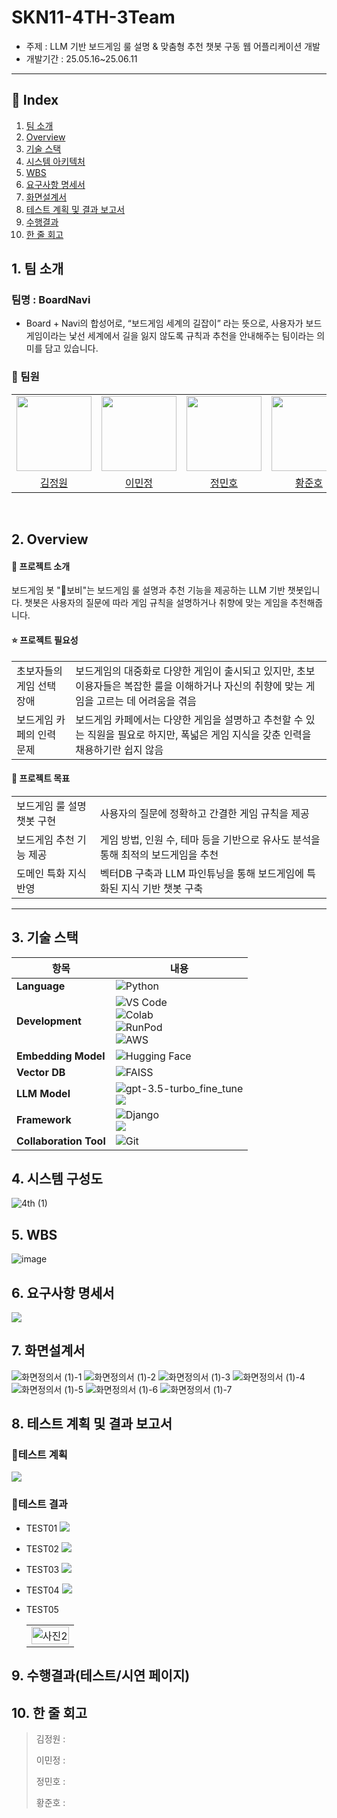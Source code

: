 # SKN11-4TH-3Team
- 주제 : LLM 기반 보드게임 룰 설명 & 맞춤형 추천 챗봇 구동 웹 어플리케이션 개발
- 개발기간 : 25.05.16~25.06.11
---
## 📑 Index

1. [팀 소개](#1-팀-소개)
2. [Overview](#2-overview)
3. [기술 스택](#3-기술-스택)
4. [시스템 아키텍처](#4-시스템-아키텍처)
5. [WBS](#5-wbs)
6. [요구사항 명세서](#6-요구사항-명세서)
7. [화면설계서](#7-화면설계서)
8. [테스트 계획 및 결과 보고서](#8-테스트-계획-및-결과-보고서)
9. [수행결과](#9-수행결과)
10. [한 줄 회고](#10-한-줄-회고)


## 1. 팀 소개
### 팀명 : BoardNavi
- Board + Navi의 합성어로, “보드게임 세계의 길잡이” 라는 뜻으로, 사용자가 보드게임이라는 낯선 세계에서 길을 잃지 않도록 규칙과 추천을 안내해주는 팀이라는 의미를 담고 있습니다.


### 👤 팀원
<table>
  <tr>
    <td align="center">
      <img src="https://github.com/user-attachments/assets/238c9b42-e99f-4dad-acb1-c2a9a6720165" width="120" />
    </td>
    <td align="center">
      <img src="https://github.com/user-attachments/assets/1c830dbd-d5f7-458c-91c2-5828b4f66a46" width="120" />
    </td>
    <td align="center">
      <img src="https://github.com/user-attachments/assets/80891080-25e5-4a26-975e-21907c3e243f" width="120" />
    </td>
    <td align="center">
      <img src="https://github.com/user-attachments/assets/752caeb5-d90d-4f93-b511-b1ec8a987ba0" width="120" />
    </td>
  </tr>
  <tr>
    <td align="center">
      <a href="https://github.com/Kimjeongwon12">김정원</a>
    </td>
    <td align="center">
      <a href="https://github.com/minjung2266">이민정</a>
    </td>
    <td align="center">
      <a href="https://github.com/Minor1862">정민호</a>
    </td>
    <td align="center">
      <a href="https://github.com/junoaplus">황준호</a>
    </td>
  </tr>
</table>
<br/>


## 2. Overview

  #### 📖 프로젝트 소개 
보드게임 봇 "🤖보비"는 보드게임 룰 설명과 추천 기능을 제공하는 LLM 기반 챗봇입니다. 챗봇은 사용자의 질문에 따라 게임 규칙을 설명하거나 취향에 맞는 게임을 추천해줍니다.

#### ⭐ 프로젝트 필요성
<table>
  <tr>
    <td>초보자들의 게임 선택 장애</td>
    <td>보드게임의 대중화로 다양한 게임이 출시되고 있지만, 초보 이용자들은 복잡한 룰을 이해하거나 자신의 취향에 맞는 게임을 고르는 데 어려움을 겪음</td>
  </tr>
  <tr>
    <td>보드게임 카페의 인력 문제</td>
    <td>보드게임 카페에서는 다양한 게임을 설명하고 추천할 수 있는 직원을 필요로 하지만, 폭넓은 게임 지식을 갖춘 인력을 채용하기란 쉽지 않음</td>
  </tr>
</table>

#### 🎯 프로젝트 목표

<table>
  <tr>
    <td>보드게임 룰 설명 챗봇 구현</td>
    <td>사용자의 질문에 정확하고 간결한 게임 규칙을 제공</td>
  </tr>
  <tr>
    <td>보드게임 추천 기능 제공</td>
    <td>게임 방법, 인원 수, 테마 등을 기반으로 유사도 분석을 통해 최적의 보드게임을 추천</td>
  </tr>
  <tr>
    <td>도메인 특화 지식 반영</td>
    <td>벡터DB 구축과 LLM 파인튜닝을 통해 보드게임에 특화된 지식 기반 챗봇 구축</td>
  </tr>
</table>

<hr>

## 3. 기술 스택

| 항목                | 내용 |
|---------------------|------|
| **Language**        | ![Python](https://img.shields.io/badge/Python-3776AB?style=for-the-badge&logo=python&logoColor=white) |
| **Development**     | ![VS Code](https://img.shields.io/badge/VS%20Code-007ACC?style=for-the-badge&logo=visual-studio-code&logoColor=white)<br>![Colab](https://img.shields.io/badge/Google%20Colab-F9AB00?style=for-the-badge&logo=googlecolab&logoColor=white)<br>![RunPod](https://img.shields.io/badge/RunPod-8A2BE2?style=for-the-badge)<br>![AWS](https://camo.githubusercontent.com/124e5f950a353173a8b04bd8f04ead73248482e0aeb9b7d7ad9330fd65cb665a/68747470733a2f2f696d672e736869656c64732e696f2f62616467652f4157532532304543322d4646393930303f7374796c653d666f722d7468652d6261646765266c6f676f3d416d617a6f6e253230415753266c6f676f436f6c6f723d7768697465)     |
| **Embedding Model** | ![Hugging Face](https://img.shields.io/badge/HuggingFace-FFD21F?style=for-the-badge&logo=huggingface&logoColor=black) |
| **Vector DB**       | ![FAISS](https://img.shields.io/badge/FAISS-009688?style=for-the-badge) |
| **LLM Model**       | ![gpt-3.5-turbo_fine_tune](https://img.shields.io/badge/gpt--3.5-4B91FF?style=for-the-badge&logo=openai&logoColor=white)<br> <img src="https://img.shields.io/badge/EXAONE-A50034?style=for-the-badge&logo=LG&logoColor=white"> |
|   **Framework**   | ![Django](https://camo.githubusercontent.com/4c4a57a11a83f99eafb6eaaaaf65ea43e0fc446fccbf8533aac7e9be1067aaf7/68747470733a2f2f696d672e736869656c64732e696f2f62616467652f446a616e676f2d3039324532303f7374796c653d666f722d7468652d6261646765266c6f676f3d446a616e676f266c6f676f436f6c6f723d7768697465)  <br> <img src="https://img.shields.io/badge/langchain-1C3C3C?style=for-the-badge&logo=langchain&logoColor=white">                   |
| **Collaboration Tool** | ![Git](https://img.shields.io/badge/Git-F05032?style=for-the-badge&logo=git&logoColor=white)


## 4. 시스템 구성도
![4th (1)](https://github.com/user-attachments/assets/6ce0ae39-bf5b-4d25-b15b-421bd867a769)




## 5. WBS
![image](https://github.com/user-attachments/assets/149f750d-fe87-44b8-8a67-7fc9278ac9ec)




## 6. 요구사항 명세서
![](image/requirements.png)


## 7. 화면설계서
![화면정의서 (1)-1](https://github.com/user-attachments/assets/985401b6-8dba-4b16-a329-573363ba406a)
![화면정의서 (1)-2](https://github.com/user-attachments/assets/0fe6f7dd-7023-47d0-9c8d-51467b61a4f9)
![화면정의서 (1)-3](https://github.com/user-attachments/assets/b7451c7c-bd54-456f-8844-d56084bf4fda)
![화면정의서 (1)-4](https://github.com/user-attachments/assets/3faceeff-1067-4b61-8a85-ae5efe9aaecb)
![화면정의서 (1)-5](https://github.com/user-attachments/assets/7517e3bd-5045-402f-ab50-b107f5ddaecf)
![화면정의서 (1)-6](https://github.com/user-attachments/assets/68493f53-7d4c-48b1-994f-e0e8210282f0)
![화면정의서 (1)-7](https://github.com/user-attachments/assets/c2cabd56-6ec6-42d0-a786-9f5bb0803bd2)






## 8. 테스트 계획 및 결과 보고서

### 📖테스트 계획
![](image/test_preparing.png)

### 📖테스트 결과
- TEST01
![](image/result_test01.png)

- TEST02
![](image/result_test02.png)

- TEST03
![](image/result_test03.png)

- TEST04
![](image/result_test04.png)

- TEST05
  <table>
  <tr>
    <td>
      <img src="image/result_test05.png" alt="사진2" style="width: 100%; height: auto;">
    </td>
  </tr>
  </table>

## 9. 수행결과(테스트/시연 페이지)



## 10. 한 줄 회고                                                                                                               
>  김정원 :
>
> 이민정 : 
>
>  정민호 :                                                                  
>
>  황준호 : 

